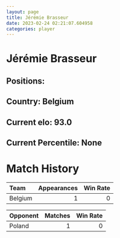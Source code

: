 ```yaml
---  
layout: page  
title: Jérémie Brasseur  
date: 2023-02-24 02:21:07.604958  
categories: player  
---
```

# Jérémie Brasseur

## Positions: 

## Country: Belgium

## Current elo: 93.0

## Current Percentile: None

# Match History


| Team    |   Appearances |   Win Rate |
|:--------|--------------:|-----------:|
| Belgium |             1 |          0 |

| Opponent   |   Matches |   Win Rate |
|:-----------|----------:|-----------:|
| Poland     |         1 |          0 |